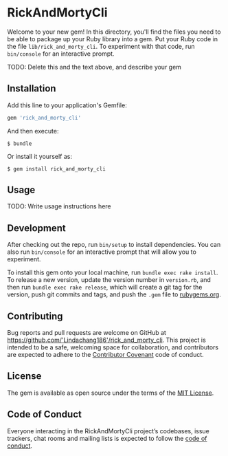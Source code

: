 # RickAndMortyCli

Welcome to your new gem! In this directory, you'll find the files you need to be able to package up your Ruby library into a gem. Put your Ruby code in the file `lib/rick_and_morty_cli`. To experiment with that code, run `bin/console` for an interactive prompt.

TODO: Delete this and the text above, and describe your gem

## Installation

Add this line to your application's Gemfile:

```ruby
gem 'rick_and_morty_cli'
```

And then execute:

    $ bundle

Or install it yourself as:

    $ gem install rick_and_morty_cli

## Usage

TODO: Write usage instructions here

## Development

After checking out the repo, run `bin/setup` to install dependencies. You can also run `bin/console` for an interactive prompt that will allow you to experiment.

To install this gem onto your local machine, run `bundle exec rake install`. To release a new version, update the version number in `version.rb`, and then run `bundle exec rake release`, which will create a git tag for the version, push git commits and tags, and push the `.gem` file to [rubygems.org](https://rubygems.org).

## Contributing

Bug reports and pull requests are welcome on GitHub at https://github.com/'Lindachang186'/rick_and_morty_cli. This project is intended to be a safe, welcoming space for collaboration, and contributors are expected to adhere to the [Contributor Covenant](http://contributor-covenant.org) code of conduct.

## License

The gem is available as open source under the terms of the [MIT License](https://opensource.org/licenses/MIT).

## Code of Conduct

Everyone interacting in the RickAndMortyCli project’s codebases, issue trackers, chat rooms and mailing lists is expected to follow the [code of conduct](https://github.com/'Lindachang186'/rick_and_morty_cli/blob/master/CODE_OF_CONDUCT.md).
